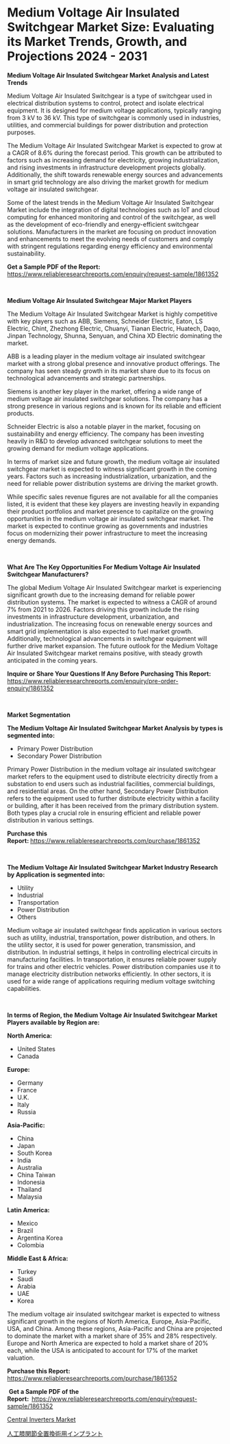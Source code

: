 <p><h1>Medium Voltage Air Insulated Switchgear Market Size: Evaluating its Market Trends, Growth, and Projections 2024 - 2031</h1></p><p><strong>Medium Voltage Air Insulated Switchgear Market Analysis and Latest Trends</strong></p>
<p><p>Medium Voltage Air Insulated Switchgear is a type of switchgear used in electrical distribution systems to control, protect and isolate electrical equipment. It is designed for medium voltage applications, typically ranging from 3 kV to 36 kV. This type of switchgear is commonly used in industries, utilities, and commercial buildings for power distribution and protection purposes.</p><p>The Medium Voltage Air Insulated Switchgear Market is expected to grow at a CAGR of 8.6% during the forecast period. This growth can be attributed to factors such as increasing demand for electricity, growing industrialization, and rising investments in infrastructure development projects globally. Additionally, the shift towards renewable energy sources and advancements in smart grid technology are also driving the market growth for medium voltage air insulated switchgear.</p><p>Some of the latest trends in the Medium Voltage Air Insulated Switchgear Market include the integration of digital technologies such as IoT and cloud computing for enhanced monitoring and control of the switchgear, as well as the development of eco-friendly and energy-efficient switchgear solutions. Manufacturers in the market are focusing on product innovation and enhancements to meet the evolving needs of customers and comply with stringent regulations regarding energy efficiency and environmental sustainability.</p></p>
<p><strong>Get a Sample PDF of the Report:&nbsp;</strong> <a href="https://www.reliableresearchreports.com/enquiry/request-sample/1861352">https://www.reliableresearchreports.com/enquiry/request-sample/1861352</a></p>
<p>&nbsp;</p>
<p><strong>Medium Voltage Air Insulated Switchgear Major Market Players</strong></p>
<p><p>The Medium Voltage Air Insulated Switchgear Market is highly competitive with key players such as ABB, Siemens, Schneider Electric, Eaton, LS Electric, Chint, Zhezhong Electric, Chuanyi, Tianan Electric, Huatech, Daqo, Jinpan Technology, Shunna, Senyuan, and China XD Electric dominating the market.</p><p>ABB is a leading player in the medium voltage air insulated switchgear market with a strong global presence and innovative product offerings. The company has seen steady growth in its market share due to its focus on technological advancements and strategic partnerships.</p><p>Siemens is another key player in the market, offering a wide range of medium voltage air insulated switchgear solutions. The company has a strong presence in various regions and is known for its reliable and efficient products.</p><p>Schneider Electric is also a notable player in the market, focusing on sustainability and energy efficiency. The company has been investing heavily in R&D to develop advanced switchgear solutions to meet the growing demand for medium voltage applications.</p><p>In terms of market size and future growth, the medium voltage air insulated switchgear market is expected to witness significant growth in the coming years. Factors such as increasing industrialization, urbanization, and the need for reliable power distribution systems are driving the market growth.</p><p>While specific sales revenue figures are not available for all the companies listed, it is evident that these key players are investing heavily in expanding their product portfolios and market presence to capitalize on the growing opportunities in the medium voltage air insulated switchgear market. The market is expected to continue growing as governments and industries focus on modernizing their power infrastructure to meet the increasing energy demands.</p></p>
<p>&nbsp;</p>
<p><strong>What Are The Key Opportunities For Medium Voltage Air Insulated Switchgear Manufacturers?</strong></p>
<p><p>The global Medium Voltage Air Insulated Switchgear market is experiencing significant growth due to the increasing demand for reliable power distribution systems. The market is expected to witness a CAGR of around 7% from 2021 to 2026. Factors driving this growth include the rising investments in infrastructure development, urbanization, and industrialization. The increasing focus on renewable energy sources and smart grid implementation is also expected to fuel market growth. Additionally, technological advancements in switchgear equipment will further drive market expansion. The future outlook for the Medium Voltage Air Insulated Switchgear market remains positive, with steady growth anticipated in the coming years.</p></p>
<p><strong>Inquire or Share Your Questions If Any Before Purchasing This Report:</strong> <a href="https://www.reliableresearchreports.com/enquiry/pre-order-enquiry/1861352">https://www.reliableresearchreports.com/enquiry/pre-order-enquiry/1861352</a></p>
<p>&nbsp;</p>
<p><strong>Market Segmentation</strong></p>
<p><strong>The Medium Voltage Air Insulated Switchgear Market Analysis by types is segmented into:</strong></p>
<p><ul><li>Primary Power Distribution</li><li>Secondary Power Distribution</li></ul></p>
<p><p>Primary Power Distribution in the medium voltage air insulated switchgear market refers to the equipment used to distribute electricity directly from a substation to end users such as industrial facilities, commercial buildings, and residential areas. On the other hand, Secondary Power Distribution refers to the equipment used to further distribute electricity within a facility or building, after it has been received from the primary distribution system. Both types play a crucial role in ensuring efficient and reliable power distribution in various settings.</p></p>
<p><strong>Purchase this Report:&nbsp;</strong><a href="https://www.reliableresearchreports.com/purchase/1861352">https://www.reliableresearchreports.com/purchase/1861352</a></p>
<p>&nbsp;</p>
<p><strong>The Medium Voltage Air Insulated Switchgear Market Industry Research by Application is segmented into:</strong></p>
<p><ul><li>Utility</li><li>Industrial</li><li>Transportation</li><li>Power Distribution</li><li>Others</li></ul></p>
<p><p>Medium voltage air insulated switchgear finds application in various sectors such as utility, industrial, transportation, power distribution, and others. In the utility sector, it is used for power generation, transmission, and distribution. In industrial settings, it helps in controlling electrical circuits in manufacturing facilities. In transportation, it ensures reliable power supply for trains and other electric vehicles. Power distribution companies use it to manage electricity distribution networks efficiently. In other sectors, it is used for a wide range of applications requiring medium voltage switching capabilities.</p></p>
<p>&nbsp;</p>
<p><strong>In terms of Region, the Medium Voltage Air Insulated Switchgear Market Players available by Region are:</strong></p>
<p>
    <p> <strong> North America: </strong>
        <ul>
            <li>United States</li>
            <li>Canada</li>
        </ul>
        </p> 
    <p> <strong> Europe: </strong>
        <ul>
            <li>Germany</li>
            <li>France</li>
            <li>U.K.</li>
            <li>Italy</li>
            <li>Russia</li>
        </ul>
        </p> 
    <p> <strong> Asia-Pacific: </strong>
        <ul>
            <li>China</li>
            <li>Japan</li>
            <li>South Korea</li>
            <li>India</li>
            <li>Australia</li>
            <li>China Taiwan</li>
            <li>Indonesia</li>
            <li>Thailand</li>
            <li>Malaysia</li>
        </ul>
        </p> 
    <p> <strong> Latin America: </strong>
        <ul>
            <li>Mexico</li>
            <li>Brazil</li>
            <li>Argentina Korea</li>
            <li>Colombia</li>
        </ul>
        </p> 
    <p> <strong> Middle East & Africa: </strong>
        <ul>
            <li>Turkey</li>
            <li>Saudi</li>
            <li>Arabia</li>
            <li>UAE</li>
            <li>Korea</li>
        </ul>
    </p>
    </p>
<p><p>The medium voltage air insulated switchgear market is expected to witness significant growth in the regions of North America, Europe, Asia-Pacific, USA, and China. Among these regions, Asia-Pacific and China are projected to dominate the market with a market share of 35% and 28% respectively. Europe and North America are expected to hold a market share of 20% each, while the USA is anticipated to account for 17% of the market valuation.</p></p>
<p><strong>Purchase this Report: </strong><a href="https://www.reliableresearchreports.com/purchase/1861352">https://www.reliableresearchreports.com/purchase/1861352</a></p>
<p>&nbsp;<strong>Get a Sample PDF of the Report:&nbsp;&nbsp;</strong><a href="https://www.reliableresearchreports.com/enquiry/request-sample/1861352">https://www.reliableresearchreports.com/enquiry/request-sample/1861352</a></p>
<p><strong></strong></p>
<p><p><a href="https://github.com/ChiragRp1/Market-Research-Report-List-4/blob/main/central-inverters-market.md">Central Inverters Market</a></p><p><a href="https://github.com/wkuactfdzwizk06/Market-Research-Report-List-1/blob/main/736334416490.md">人工膝関節全置換術用インプラント</a></p></p>